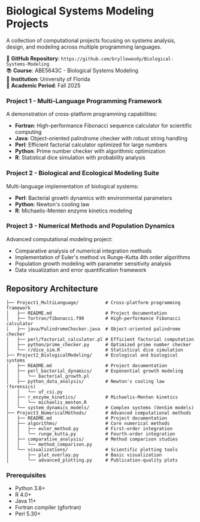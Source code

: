# Biological Systems Modeling Projects

A collection of computational projects focusing on systems analysis, design, and modeling across multiple programming languages.

🔗 **GitHub Repository**: `https://github.com/bryllewoody/Biological-Systems-Modeling`  
📚 **Course**: ABE5643C - Biological Systems Modeling  
🏫 **Institution**: University of Florida  
📅 **Academic Period**: Fall 2025

### Project 1 - Multi-Language Programming Framework
A demonstration of cross-platform programming capabilities:
- **Fortran**: High-performance Fibonacci sequence calculator for scientific computing
- **Java**: Object-oriented palindrome checker with robust string handling
- **Perl**: Efficient factorial calculator optimized for large numbers
- **Python**: Prime number checker with algorithmic optimization
- **R**: Statistical dice simulation with probability analysis

### Project 2 - Biological and Ecological Modeling Suite
Multi-language implementation of biological systems:
- **Perl**: Bacterial growth dynamics with environmental parameters
- **Python**: Newton's cooling law
- **R**: Michaelis-Menten enzyme kinetics modeling

### Project 3 - Numerical Methods and Population Dynamics
Advanced computational modeling project:
- Comparative analysis of numerical integration methods
- Implementation of Euler's method vs Runge-Kutta 4th order algorithms
- Population growth modeling with parameter sensitivity analysis
- Data visualization and error quantification framework
  
## Repository Architecture

```
├── Project1_MultiLanguage/          # Cross-platform programming framework
│   ├── README.md                    # Project documentation
│   ├── fortran/fibonacci.f90        # High-performance Fibonacci calculator
│   ├── java/PalindromeChecker.java  # Object-oriented palindrome checker
│   ├── perl/factorial_calculator.pl # Efficient factorial computation
│   ├── python/prime_checker.py      # Optimized prime number checker
│   └── r/dice_sim.R                 # Statistical dice simulation
├── Project2_BiologicalModeling/     # Ecological and biological systems
│   ├── README.md                    # Project documentation
│   ├── perl_bacterial_dynamics/     # Exponential growth modeling
│   │   └── bacterial_growth.pl
│   ├── python_data_analysis/        # Newton's cooling law (forensics)
│   │   └── uf_csi.py
│   ├── r_enzyme_kinetics/           # Michaelis-Menten kinetics
│   │   └── michaelis_menten.R
│   └── system_dynamics_models/      # Complex systems (VenSim models)
├── Project3_NumericalMethods/       # Advanced computational methods
│   ├── README.md                    # Project documentation
│   ├── algorithms/                  # Core numerical methods
│   │   ├── euler_method.py          # First-order integration
│   │   └── runge_kutta.py           # Fourth-order integration
│   ├── comparative_analysis/        # Method comparison studies
│   │   └── method_comparison.py
│   └── visualizations/              # Scientific plotting tools
│       ├── plot_overlay.py          # Basic visualization
│       └── advanced_plotting.py     # Publication-quality plots
```

### Prerequisites
- Python 3.8+
- R 4.0+
- Java 11+
- Fortran compiler (gfortran)
- Perl 5.30+

